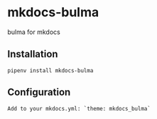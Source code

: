 # mkdocs-bulma

bulma for mkdocs

## Installation

    pipenv install mkdocs-bulma

## Configuration

    Add to your mkdocs.yml: `theme: mkdocs_bulma`